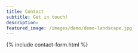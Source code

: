 ```yaml
---
title: Contact
subtitle: Get in touch!
description: 
featured_image: /images/demo/demo-landscape.jpg
---
```


{% include contact-form.html %}
